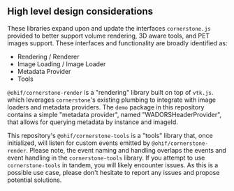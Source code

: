 ## High level design considerations

These libraries expand upon and update the interfaces `cornerstone.js` provided
to better support volume rendering, 3D aware tools, and PET images support. These
interfaces and functionality are broadly identified as:

- Rendering / Renderer
- Image Loading / Image Loader
- Metadata Provider
- Tools

`@ohif/cornerstone-render` is a "rendering" library built on top of `vtk.js`.
which leverages `cornerstone`'s existing plumbing to integrate with image loaders and metadata providers. The `demo` package in this repository contains a simple "metadata provider", named "WADORSHeaderProvider", that allows for querying metadata by instance and
imageId.

This repository's `@ohif/cornerstone-tools` is a "tools" library that, once initialized, will listen for custom events emitted by `@ohif/cornerstone-render`. Please note, the event naming and handling overlaps the events and event handling in the `cornerstone-tools` library. If you attempt to use `cornerstone-tools` in tandem, you will likely encounter issues. As this is a possible use case, please don't hesitate to report any issues and propose potential solutions.
